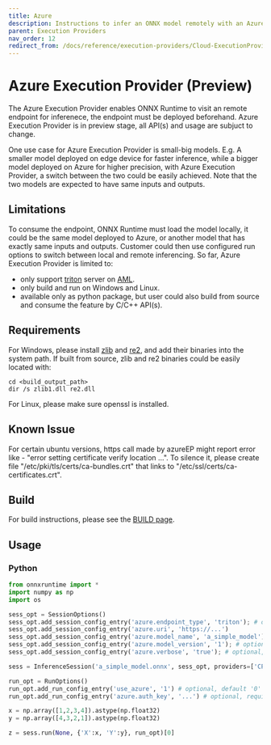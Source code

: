 ```yaml
---
title: Azure
description: Instructions to infer an ONNX model remotely with an Azure endpoint
parent: Execution Providers
nav_order: 12
redirect_from: /docs/reference/execution-providers/Cloud-ExecutionProvider
---
```


# Azure Execution Provider (Preview)

The Azure Execution Provider enables ONNX Runtime to visit an remote endpoint for inferenece, the endpoint must be deployed beforehand.
Azure Execution Provider is in preview stage, all API(s) and usage are subjuct to change.

One use case for Azure Execution Provider is small-big models. E.g. A smaller model deployed on edge device for faster inference,
while a bigger model deployed on Azure for higher precision, with Azure Execution Provider, a switch between the two could be easily achieved.
Note that the two models are expected to have same inputs and outputs.

## Limitations

To consume the endpoint, ONNX Runtime must load the model locally, it could be the same model deployed to Azure, or another model that has exactly same inputs and outputs.
Customer could then use configured run options to switch between local and remote inferencing.
So far, Azure Execution Provider is limited to:
* only support [triton](https://github.com/triton-inference-server) server on [AML](https://learn.microsoft.com/en-us/azure/machine-learning/how-to-deploy-with-triton?tabs=python%2Cendpoint).
* only build and run on Windows and Linux.
* available only as python package, but user could also build from source and consume the feature by C/C++ API(s).

## Requirements

For Windows, please install [zlib](https://zlib.net/) and [re2](https://github.com/google/re2), and add their binaries into the system path.
If built from source, zlib and re2 binaries could be easily located with:

```dos
cd <build_output_path>
dir /s zlib1.dll re2.dll
```

For Linux, please make sure openssl is installed.

## Known Issue

For certain ubuntu versions, https call made by azureEP might report error like - "error setting certificate verify location ...".
To silence it, please create file "/etc/pki/tls/certs/ca-bundles.crt" that links to "/etc/ssl/certs/ca-certificates.crt".

## Build

For build instructions, please see the [BUILD page](../build/eps.md#azure).

## Usage

### Python

```python
from onnxruntime import *
import numpy as np
import os

sess_opt = SessionOptions()
sess_opt.add_session_config_entry('azure.endpoint_type', 'triton'); # only support triton server for now
sess_opt.add_session_config_entry('azure.uri', 'https://...')
sess_opt.add_session_config_entry('azure.model_name', 'a_simple_model');
sess_opt.add_session_config_entry('azure.model_version', '1'); # optional, default 1
sess_opt.add_session_config_entry('azure.verbose', 'true'); # optional, default false

sess = InferenceSession('a_simple_model.onnx', sess_opt, providers=['CPUExecutionProvider','azureExecutionProvider'])

run_opt = RunOptions()
run_opt.add_run_config_entry('use_azure', '1') # optional, default '0' to run inference locally.
run_opt.add_run_config_entry('azure.auth_key', '...') # optional, required only when use_azure set to 1

x = np.array([1,2,3,4]).astype(np.float32)
y = np.array([4,3,2,1]).astype(np.float32)

z = sess.run(None, {'X':x, 'Y':y}, run_opt)[0]
```
